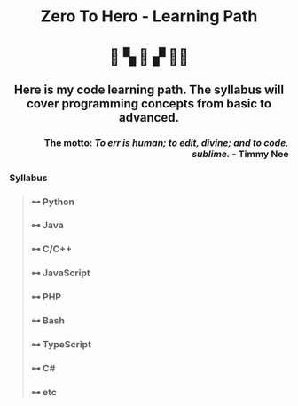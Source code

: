 # <div align="center">__Zero To Hero - Learning Path__</div>

# <div align="center"> &#x1F647; &#x0259A; &#x1F47E; &#x0259E; 🦸‍♂️ </div>

## <div align="center">Here is my code learning path. The syllabus will cover programming concepts from basic to advanced.</div>

### <div align="right">The motto: *To __err__ is human; to __edit__, divine; and to __code__, sublime.* - Timmy Nee </div>

### __Syllabus__
> ### &#x022B6; Python
> ### &#x022B6; Java
> ### &#x022B6; C/C++
> ### &#x022B6; JavaScript
> ### &#x022B6; PHP
> ### &#x022B6; Bash
> ### &#x022B6; TypeScript
> ### &#x022B6; C#
> ### &#x022B6; etc
<!-- >>> &#x02910;<br />
>>> &#x0290D;<br />
>>>> &#x0290F; -->